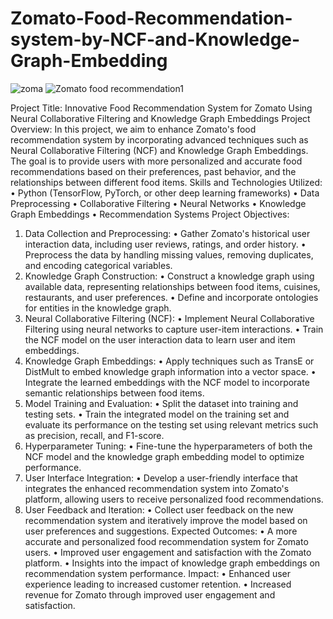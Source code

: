 # Zomato-Food-Recommendation-system-by-NCF-and-Knowledge-Graph-Embedding
![zoma](https://github.com/ssprakash5/Zomato-Food-Recommendation-system-by-NCF-and-Knowledge-Graph-Embedding/assets/154003057/bee75a49-0e9e-4da7-8233-a0c6fc722103)
![Zomato food recommendation1](https://github.com/ssprakash5/Zomato-Food-Recommendation-system-by-NCF-and-Knowledge-Graph-Embedding/assets/154003057/95a626f5-86b9-46c6-8035-3d69cdd4ad28)

Project Title: Innovative Food Recommendation System for Zomato Using Neural Collaborative Filtering and Knowledge Graph Embeddings
Project Overview:
In this project, we aim to enhance Zomato's food recommendation system by incorporating advanced techniques such as Neural Collaborative Filtering (NCF) and Knowledge Graph Embeddings. The goal is to provide users with more personalized and accurate food recommendations based on their preferences, past behavior, and the relationships between different food items.
Skills and Technologies Utilized:
•	Python (TensorFlow, PyTorch, or other deep learning frameworks)
•	Data Preprocessing
•	Collaborative Filtering
•	Neural Networks
•	Knowledge Graph Embeddings
•	Recommendation Systems
Project Objectives:
1.	Data Collection and Preprocessing:
•	Gather Zomato's historical user interaction data, including user reviews, ratings, and order history.
•	Preprocess the data by handling missing values, removing duplicates, and encoding categorical variables.
2.	Knowledge Graph Construction:
•	Construct a knowledge graph using available data, representing relationships between food items, cuisines, restaurants, and user preferences.
•	Define and incorporate ontologies for entities in the knowledge graph.
3.	Neural Collaborative Filtering (NCF):
•	Implement Neural Collaborative Filtering using neural networks to capture user-item interactions.
•	Train the NCF model on the user interaction data to learn user and item embeddings.
4.	Knowledge Graph Embeddings:
•	Apply techniques such as TransE or DistMult to embed knowledge graph information into a vector space.
•	Integrate the learned embeddings with the NCF model to incorporate semantic relationships between food items.
5.	Model Training and Evaluation:
•	Split the dataset into training and testing sets.
•	Train the integrated model on the training set and evaluate its performance on the testing set using relevant metrics such as precision, recall, and F1-score.
6.	Hyperparameter Tuning:
•	Fine-tune the hyperparameters of both the NCF model and the knowledge graph embedding model to optimize performance.
7.	User Interface Integration:
•	Develop a user-friendly interface that integrates the enhanced recommendation system into Zomato's platform, allowing users to receive personalized food recommendations.
8.	User Feedback and Iteration:
•	Collect user feedback on the new recommendation system and iteratively improve the model based on user preferences and suggestions.
Expected Outcomes:
•	A more accurate and personalized food recommendation system for Zomato users.
•	Improved user engagement and satisfaction with the Zomato platform.
•	Insights into the impact of knowledge graph embeddings on recommendation system performance.
Impact:
•	Enhanced user experience leading to increased customer retention.
•	Increased revenue for Zomato through improved user engagement and satisfaction.
